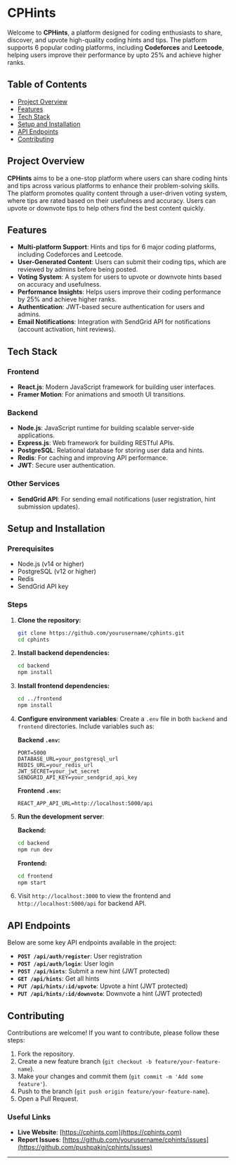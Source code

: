 # CPHints

Welcome to **CPHints**, a platform designed for coding enthusiasts to share, discover, and upvote high-quality coding hints and tips. The platform supports 6 popular coding platforms, including **Codeforces** and **Leetcode**, helping users improve their performance by upto 25% and achieve higher ranks.

## Table of Contents

- [Project Overview](#project-overview)
- [Features](#features)
- [Tech Stack](#tech-stack)
- [Setup and Installation](#setup-and-installation)
- [API Endpoints](#api-endpoints)
- [Contributing](#contributing)


## Project Overview

**CPHints** aims to be a one-stop platform where users can share coding hints and tips across various platforms to enhance their problem-solving skills. The platform promotes quality content through a user-driven voting system, where tips are rated based on their usefulness and accuracy. Users can upvote or downvote tips to help others find the best content quickly.

## Features

- **Multi-platform Support**: Hints and tips for 6 major coding platforms, including Codeforces and Leetcode.
- **User-Generated Content**: Users can submit their coding tips, which are reviewed by admins before being posted.
- **Voting System**: A system for users to upvote or downvote hints based on accuracy and usefulness.
- **Performance Insights**: Helps users improve their coding performance by 25% and achieve higher ranks.
- **Authentication**: JWT-based secure authentication for users and admins.
- **Email Notifications**: Integration with SendGrid API for notifications (account activation, hint reviews).

## Tech Stack

### Frontend
- **React.js**: Modern JavaScript framework for building user interfaces.
- **Framer Motion**: For animations and smooth UI transitions.

### Backend
- **Node.js**: JavaScript runtime for building scalable server-side applications.
- **Express.js**: Web framework for building RESTful APIs.
- **PostgreSQL**: Relational database for storing user data and hints.
- **Redis**: For caching and improving API performance.
- **JWT**: Secure user authentication.

### Other Services
- **SendGrid API**: For sending email notifications (user registration, hint submission updates).

## Setup and Installation

### Prerequisites
- Node.js (v14 or higher)
- PostgreSQL (v12 or higher)
- Redis
- SendGrid API key

### Steps

1. **Clone the repository:**
   ```bash
   git clone https://github.com/yourusername/cphints.git
   cd cphints
   ```

2. **Install backend dependencies:**
   ```bash
   cd backend
   npm install
   ```

3. **Install frontend dependencies:**
   ```bash
   cd ../frontend
   npm install
   ```

4. **Configure environment variables**:
   Create a `.env` file in both `backend` and `frontend` directories. Include variables such as:

   **Backend `.env`:**
   ```env
   PORT=5000
   DATABASE_URL=your_postgresql_url
   REDIS_URL=your_redis_url
   JWT_SECRET=your_jwt_secret
   SENDGRID_API_KEY=your_sendgrid_api_key
   ```

   **Frontend `.env`:**
   ```env
   REACT_APP_API_URL=http://localhost:5000/api
   ```

5. **Run the development server**:

   **Backend:**
   ```bash
   cd backend
   npm run dev
   ```

   **Frontend:**
   ```bash
   cd frontend
   npm start
   ```

6. Visit `http://localhost:3000` to view the frontend and `http://localhost:5000/api` for backend API.

## API Endpoints

Below are some key API endpoints available in the project:

- **`POST /api/auth/register`**: User registration
- **`POST /api/auth/login`**: User login
- **`POST /api/hints`**: Submit a new hint (JWT protected)
- **`GET /api/hints`**: Get all hints
- **`PUT /api/hints/:id/upvote`**: Upvote a hint (JWT protected)
- **`PUT /api/hints/:id/downvote`**: Downvote a hint (JWT protected)

## Contributing

Contributions are welcome! If you want to contribute, please follow these steps:

1. Fork the repository.
2. Create a new feature branch (`git checkout -b feature/your-feature-name`).
3. Make your changes and commit them (`git commit -m 'Add some feature'`).
4. Push to the branch (`git push origin feature/your-feature-name`).
5. Open a Pull Request.


### Useful Links
- **Live Website**: [https://cphints.com](https://cphints.com) 
- **Report Issues**: [https://github.com/yourusername/cphints/issues](https://github.com/pushpakjn/cphints/issues)

---


